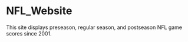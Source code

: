 # NFL_Website

This site displays preseason, regular season, and postseason NFL game scores since 2001.
